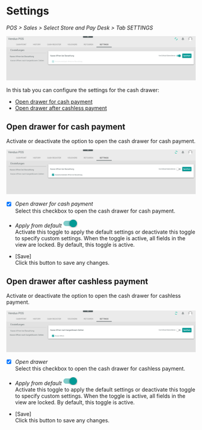 # Settings

*POS > Sales > Select Store and Pay Desk > Tab SETTINGS*

![Settings](../../Assets/Screenshots/POS/Sales/Settings/Settings.png "[Settings]")

In this tab you can configure the settings for the cash drawer:
- [Open drawer for cash payment](#open-drawer-for-cash-payment)
- [Open drawer after cashless payment](#open-drawer-after-cashless-payment)


## Open drawer for cash payment

Activate or deactivate the option to open the cash drawer for cash payment.

![Open drawer for cash payment](../../Assets/Screenshots/POS/Sales/Settings/Settings01.png "[Open drawer for cash payment]")

- [x] *Open drawer for cash payment*   
    Select this checkbox to open the cash drawer for cash payment.

- *Apply from default* ![Toggle](../../Assets/Icons/Toggle.png "[Toggle]")     
    Activate this toggle to apply the default settings or deactivate this toggle to specify custom settings. When the toggle is active, all fields in the view are locked. By default, this toggle is active.

- [Save]   
    Click this button to save any changes.



## Open drawer after cashless payment

Activate or deactivate the option to open the cash drawer for cashless payment.

![Open drawer after cashless payment](../../Assets/Screenshots/POS/Sales/Settings/Settings02.png "[Open drawer after cashless payment]")

- [x] *Open drawer*    
    Select this checkbox to open the cash drawer for cashless payment.

- *Apply from default* ![Toggle](../../Assets/Icons/Toggle.png "[Toggle]")     
    Activate this toggle to apply the default settings or deactivate this toggle to specify custom settings. When the toggle is active, all fields in the view are locked. By default, this toggle is active.

- [Save]   
    Click this button to save any changes.
